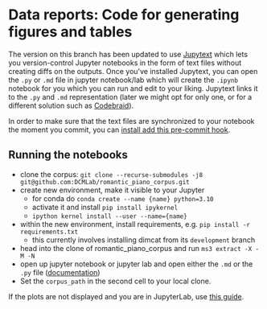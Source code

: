 # Data reports: Code for generating figures and tables

The version on this branch has been updated to use [Jupytext](https://jupytext.readthedocs.io/) which
lets you version-control Jupyter notebooks in the form of text files without creating diffs on the
outputs. Once you've installed Jupytext, you can open the `.py` or `.md` file in jupyter notebook/lab
which will create the `.ipynb` notebook for you which you can run and edit to your liking. 
Jupytext links it to the `.py` and `.md` representation (later we might opt for only one, or for
a different solution such as [Codebraid](https://codebraid.org/)).

In order to make sure that the text files are synchronized to your notebook the moment you commit,
you can [install add this pre-commit hook](https://jupytext.readthedocs.io/en/latest/faq.html#i-have-modified-a-text-file-but-git-reports-no-diff-for-the-paired-ipynb-file).

## Running the notebooks

* clone the corpus: `git clone --recurse-submodules -j8 git@github.com:DCMLab/romantic_piano_corpus.git`
* create new environment, make it visible to your Jupyter
  * for conda do `conda create --name {name} python=3.10`
  * activate it and install `pip install ipykernel`
  * `ipython kernel install --user --name={name}`
* within the new environment, install requirements, e.g. `pip install -r requirements.txt`
  * this currently involves installing dimcat from its `development` branch
* head into the clone of romantic_piano_corpus and run `ms3 extract -X -M -N`
* open up jupyter notebook or jupyter lab and open either the `.md` or the `.py` file ([documentation](https://jupytext.readthedocs.io/en/latest/paired-notebooks.html#how-to-open-scripts-with-either-the-text-or-notebook-view-in-jupyter))
* Set the `corpus_path` in the second cell to your local clone.

If the plots are not displayed and you are in JupyterLab, use [this guide](https://plotly.com/python/getting-started/#jupyterlab-support).
